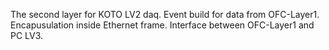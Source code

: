 The second layer for KOTO LV2 daq.
Event build for data from OFC-Layer1.
Encapusulation inside Ethernet frame.
Interface between OFC-Layer1 and PC LV3. 
